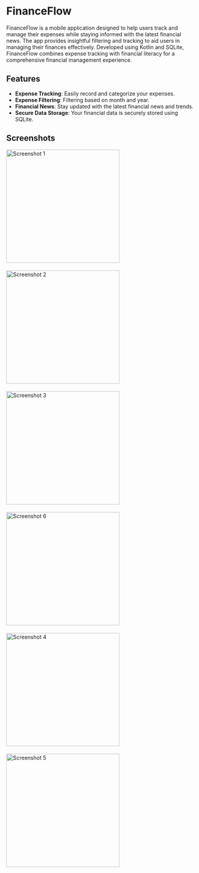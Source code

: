 # FinanceFlow

FinanceFlow is a mobile application designed to help users track and manage their expenses while staying informed with the latest financial news. The app provides insightful filtering and tracking to aid users in managing their finances effectively. Developed using Kotlin and SQLite, FinanceFlow combines expense tracking with financial literacy for a comprehensive financial management experience.

## Features

- **Expense Tracking**: Easily record and categorize your expenses.
- **Expense Filtering**: Filtering based on month and year.
- **Financial News**: Stay updated with the latest financial news and trends.
- **Secure Data Storage**: Your financial data is securely stored using SQLite.

## Screenshots

<div style="display: flex; flex-wrap: wrap; gap: 20px; justify-content: center; align-items: center;">
  <img src="https://github.com/kosuri-indu/FinanceFlow/assets/118645569/517f3bf0-c8aa-4b52-a85a-d1d84d87affb" alt="Screenshot 1" style="flex: 1 0 calc(33% - 20px); height: 300px;" />
  <img src="https://github.com/kosuri-indu/FinanceFlow/assets/118645569/7b5448f9-038f-4b43-8dc3-d42ffc44e901" alt="Screenshot 2" style="flex: 1 0 calc(33% - 20px); height: 300px;" />
  <img src="https://github.com/kosuri-indu/FinanceFlow/assets/118645569/6e14c097-8e0f-4bf6-a3c7-2ab91e90845e" alt="Screenshot 3" style="flex: 1 0 calc(33% - 20px); height: 300px;" />
  <br>
  <img src="https://github.com/kosuri-indu/FinanceFlow/assets/118645569/8a88b902-db4c-4045-b7dc-6655de0a61f0" alt="Screenshot 6" style="flex: 1 0 calc(33% - 20px); height: 300px;" />
  <img src="https://github.com/kosuri-indu/FinanceFlow/assets/118645569/5d431e28-3571-4981-bf9d-d50a623e3b5c" alt="Screenshot 4" style="flex: 1 0 calc(33% - 20px); height: 300px;" />
  <img src="https://github.com/kosuri-indu/FinanceFlow/assets/118645569/32c6f8a1-7cd9-4d3c-bc97-5e3e858d049e" alt="Screenshot 5" style="flex: 1 0 calc(33% - 20px); height: 300px;" />
</div>

